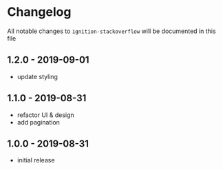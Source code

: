 # Changelog

All notable changes to `ignition-stackoverflow` will be documented in this file

## 1.2.0 - 2019-09-01

- update styling

## 1.1.0 - 2019-08-31

- refactor UI & design
- add pagination

## 1.0.0 - 2019-08-31

- initial release

